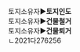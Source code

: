 <link rel="stylesheet" href="../_res/darkmode.css">

토지소유자▶<b class="r">토지인도</b>  
토지소유자▶<b class="r">건물철거</b>  
토지소유자▶<b class="t">건물퇴거</b>  
ㄴ2021다276256

